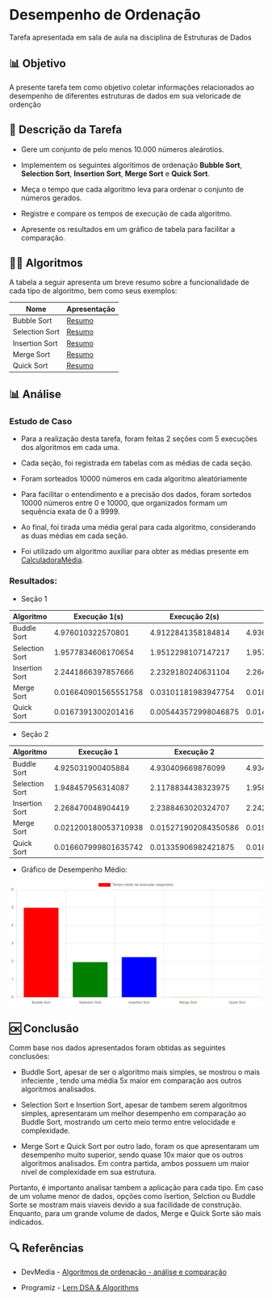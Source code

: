 # Desempenho de Ordenação

Tarefa apresentada em sala de aula na disciplina de Estruturas de Dados


## 📊 Objetivo

A presente tarefa tem como objetivo coletar informações relacionados ao desempenho de diferentes estruturas de dados em sua veloricade de ordenção

##

## 📃 Descrição da Tarefa

- Gere um conjunto de pelo menos 10.000 números aleárotios.

- Implementem os seguintes algoritimos de ordenação **Bubble Sort**, **Selection Sort**, **Insertion Sort**, **Merge Sort** e **Quick Sort**.

- Meça o tempo que cada algoritmo leva para ordenar o conjunto de números gerados.

- Registre e compare os tempos de execução de cada algoritmo.

- Apresente os resultados em um gráfico de tabela para facilitar a comparação.

##

## 👨‍💻 Algoritmos

A tabela a seguir apresenta um breve resumo sobre a funcionalidade de cada tipo de algoritmo, bem como seus exemplos:

| Nome | Apresentação |
|-|-|
| Bubble Sort | [Resumo](BubbleSort/README.md) |
| Selection Sort | [Resumo](SelectionSort/README.md) |
| Insertion Sort | [Resumo](IsertionSort/README.md) |
| Merge Sort | [Resumo](MergeSort/README.md) |
| Quick Sort | [Resumo](QuickSort/README.md) |

##

## 📊 Análise

### Estudo de Caso

- Para a realização desta tarefa, foram feitas 2 seções com 5 execuções dos algoritmos em cada uma.

- Cada seção, foi registrada em tabelas com as médias de cada seção.

- Foram sorteados 10000 números em cada algoritmo aleatóriamente

- Para facilitar o entendimento e a precisão dos dados, foram sortedos 10000 números entre 0 e 10000, que organizados formam um sequência exata de 0 a 9999.

- Ao final, foi tirada uma média geral para cada algoritmo, considerando as duas médias em cada seção.

- Foi utilizado um algoritmo auxiliar para obter as médias presente em [CalculadoraMédia](CalculadoraMedia.py).

### Resultados: 

- Seção 1

| Algoritmo | Execução 1(s) | Execução 2(s) | Execução 3(s) | Execução 4(s) | Execução 5(s) | Média(s) |
|-|-|-|-|-|-|-|
| Buddle Sort | 4.976010322570801 | 4.9122841358184814 | 4.936694383621216 | 5.6624791622161865 | 4.946794748306274 | 5.086852550506592 |
| Selection Sort | 1.9577834606170654 | 1.9512298107147217 | 1.9575278759002686 | 1.9927895069122314 | 1.9448223114013672 | 1.9608305931091308 |
| Insertion Sort | 2.2441866397857666 | 2.2329180240631104 | 2.2641830444335938 | 2.2493889331817627 | 2.236565113067627 | 2.245448350906372 |
| Merge Sort | 0.016640901565551758 | 0.03101181983947754 | 0.0182340145111084 | 0.030367136001586914 | 0.017923355102539062 | 0.022835445404052735 |
| Quick Sort | 0.0167391300201416 | 0.005443572998046875 | 0.014688491821289062 | 0.004565000534057617 | 0.003596782684326172 | 0.009006595611572266 |

- Seção 2

| Algoritmo | Execução 1 | Execução 2 | Execução 3 | Execução 4 | Execução 5 | Média |
|-|-|-|-|-|-|-|
| Buddle Sort | 4.925031900405884 | 4.930409669876099 | 4.934424877166748 | 4.878313302993774 | 4.903400659561157 | 4.914316082000733 |
| Selection Sort | 1.948457956314087 | 2.1178834438323975 | 1.9580798149108887 | 1.9432828426361084 | 1.9650206565856934 | 1.986544942855835 |
| Insertion Sort | 2.268470048904419 | 2.2388463020324707 | 2.2429919242858887 | 2.2980642318725586 | 2.249119758605957 | 2.259498453140259 |
| Merge Sort | 0.021200180053710938 | 0.015271902084350586 | 0.019159317016601562 | 0.031064510345458984 | 0.020815372467041016 | 0.021502256393432617 |
| Quick Sort | 0.016607999801635742 | 0.01335906982421875 | 0.018128156661987305 | 0.013111352920532227 | 0.016808509826660156 | 0.015603017807006837 |

- Gráfico de Desempenho Médio:

![Gráfico de Desempenho](grafico.png)

## 🆗 Conclusão

Comm base nos dados apresentados foram obtidas as seguintes conclusões:

- Buddle Sort, apesar de ser o algoritmo mais simples, se mostrou o mais infeciente , tendo uma média 5x maior em comparação aos outros algoritmos analisados.

- Selection Sort e Insertion Sort, apesar de tambem serem algoritmos simples, apresentaram um melhor desempenho em comparação ao Buddle Sort, mostrando um certo meio termo entre velocidade e complexidade.

- Merge Sort e Quick Sort por outro lado, foram os que apresentaram um desempenho muito superior, sendo quase 10x maior que os outros algoritmos analisados. Em contra partida, ambos possuem um maior nivel de complexidade em sua estrutura.

Portanto, é importanto analisar tambem a aplicação para cada tipo. Em caso de um volume menor de dados, opções como Isertion, Selction ou Buddle Sorte se mostram mais viaveis devido a sua facilidade de construção. Enquanto, para um grande volume de dados, Merge e Quick Sorte são mais indicados.  

##

## 🔍 Referências

- DevMedia -  [Algoritmos de ordenação - análise e comparação ](https://www.devmedia.com.br/algoritmos-de-ordenacao-analise-e-comparacao/28261)

- Programiz - [Lern DSA & Algorithms](https://www.programiz.com/dsa)

##
